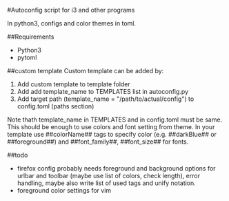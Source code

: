 #Autoconfig script for i3 and other programs

In python3, configs and color themes in toml.

##Requirements
* Python3
* pytoml

##custom template
Custom template can be added by:

1. Add custom template to template folder
2. Add add template_name to TEMPLATES list in autoconfig.py
3. Add target path (template_name = "/path/to/actual/config") to config.toml (paths section)

Note thath template_name in TEMPLATES and in config.toml must be same. This should be enough to use colors and font setting from theme. In your template use ##colorName## tags to specify color (e.g. ##darkBlue## or ##foreground##) and ##font_family##, ##font_size## for fonts.

##todo
* firefox config probably needs foreground and background options for urlbar and toolbar (maybe use list of colors, check length), error handling, maybe also write list of used tags and unify notation.
* foreground color settings for vim
